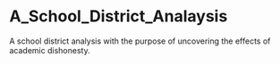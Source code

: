 # A_School_District_Analaysis
A school district analysis with the purpose of uncovering the effects of academic dishonesty.
